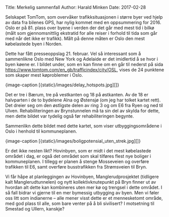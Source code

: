 Title: Merkelig sammenfall
Author: Harald Minken
Date: 2017-02-28

Selskapet TomTom, som overvåker trafikksituasjonen i større byer ved hjelp av data fra bilenes GPS, har nylig kommet med en oppsummering for 2016. Oslo er på 81. plass over byene i verden der det går med mest tid i bilkø (målt som gjennomsnittlig ekstratid for alle reiser i forhold til tida som går med når det ikke er trafikk). Målt på denne måten er Oslo den mest købelastede byen i Norden.

Dette har fått presseoppslag 21. februar. Vel så interessant som å sammenlikne Oslo med New York og Adelaide er det imidlertid å se hvor i byen køene er. I bildet under, som en kan finne om en går til nederst på sida https://www.tomtom.com/en_gb/trafficindex/city/OSL, vises de 24 punktene som skaper mest køproblemer i Oslo. 

{image-caption [{static}/images/delay_hotspots.jpg][]}

Det er tre i Bærum, tre på vestkanten og 18 på østkanten. Av de 18 er halvparten i de to bydelene Alna og Østensjø (om jeg har tolket kartet rett). Det dreier seg om den østligste delen av ring 3 og om E6 fra Ryen og ned til Ulven. Rehabiliteringen av Brynstunnelen må ta sin del av skylda for dette, men dette bildet var tydelig også før rehabiliteringen begynte.

Sammenlikn dette bildet med dette kartet, som viser utbyggingsområdene i Oslo i henhold til kommuneplanen. 

{image-caption [{static}/images/boligpotensial_uten_strek.jpg][]}

Er det ikke nesten likt? Hovinbyen, som er midt i det mest købelastede området i dag, er også det området som skal tilføres flest nye boliger i kommuneplanen. I tillegg er planen å stenge Mosseveien og overføre trafikken til E6, samt overføre busstrafikken fra Strømsveien til Bryn.

Vi får håpe at planleggingen av Hovinbyen, Manglerudprosjektet (tidligere kalt Manglerudtunnelen) og nytt kollektivknutepunkt på Bryn finner ut av hvordan alt dette kan kombineres uten mer kø og trengsel i dette området. I så fall bidrar vi gjerne til en mer bymessig utbygging av byen. Men vi føler oss litt som indianerne – alle mener visst dette er et mennesketomt område, med god plass til alle, som bare venter på å bli sivilisert? I motsetning til Smestad og Ullern, kanskje?